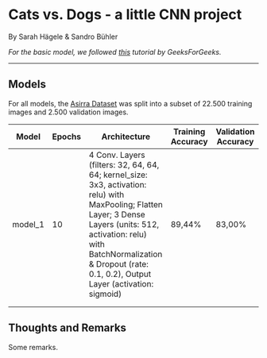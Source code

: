 # Cats vs. Dogs - a little CNN project

By Sarah Hägele & Sandro Bühler

*For the basic model, we followed [this](https://www.geeksforgeeks.org/cat-dog-classification-using-convolutional-neural-network-in-python/) tutorial by GeeksForGeeks.*

---

## Models
For all models, the [Asirra Dataset](https://www.kaggle.com/c/dogs-vs-cats/data) was split into a subset of 22.500 training images and 2.500 validation images.

| Model | Epochs | Architecture | Training Accuracy | Validation Accuracy |
|---|---|---|---|---|
| model_1 | 10 | 4 Conv. Layers (filters: 32, 64, 64, 64; kernel_size: 3x3, activation: relu) with MaxPooling; Flatten Layer; 3 Dense Layers (units: 512, activation: relu) with BatchNormalization & Dropout (rate: 0.1, 0.2), Output Layer (activation: sigmoid) | 89,44% | 83,00% |
|   |   |   |   |   |
|   |   |   |   |   |

## Thoughts and Remarks

Some remarks.